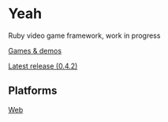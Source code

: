 # Yeah

Ruby video game framework, work in progress

[Games & demos](https://github.com/yeahrb/yeah/wiki/Games-&-demos)

[Latest release (0.4.2)](https://github.com/yeahrb/yeah/tree/0.4.2#readme)

## Platforms

[Web](https://github.com/yeahrb/yeah-web)
